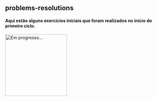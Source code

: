 ## problems-resolutions
#### Aqui estão alguns exercícios iniciais que foram realizados no início do primeiro ciclo.
<img  alt="Em progresso..." src="https://media.giphy.com/media/EUjfxQZfIAK0Y8ZeAx/giphy.gif" width="200"/>
